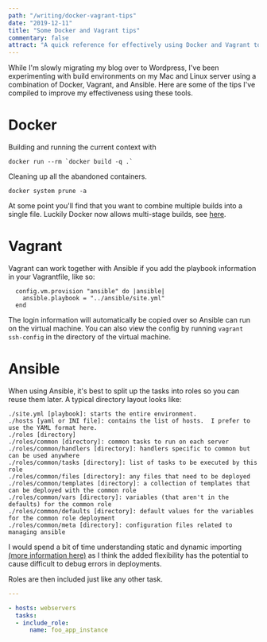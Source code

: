 ```yaml
---
path: "/writing/docker-vagrant-tips"
date: "2019-12-11"
title: "Some Docker and Vagrant tips"
commentary: false
attract: "A quick reference for effectively using Docker and Vagrant together."
---
```


While I'm slowly migrating my blog over to Wordpress, I've been experimenting with build environments on my Mac and Linux server using a combination of Docker, Vagrant, and Ansible.  Here are some of the tips I've compiled to improve my effectiveness using these tools.

# Docker
Building and running the current context with 
```
docker run --rm `docker build -q .`
```

Cleaning up all the abandoned containers.
```
docker system prune -a
```

At some point you'll find that you want to combine multiple builds into a single file.  Luckily Docker now allows multi-stage builds, see [here](https://docs.docker.com/develop/develop-images/multistage-build/).

# Vagrant
Vagrant can work together with Ansible if you add the playbook information in your Vagrantfile, like so:

```
  config.vm.provision "ansible" do |ansible|
    ansible.playbook = "../ansible/site.yml"
  end
```

The login information will automatically be copied over so Ansible can run on the virtual machine.  You can also view the config by running `vagrant ssh-config` in the directory of the virtual machine.

# Ansible
When using Ansible, it's best to split up the tasks into roles so you can reuse them later.  A typical directory layout looks like:
```
./site.yml [playbook]: starts the entire environment.
./hosts [yaml or INI file]: contains the list of hosts.  I prefer to use the YAML format here.
./roles [directory]
./roles/common [directory]: common tasks to run on each server
./roles/common/handlers [directory]: handlers specific to common but can be used anywhere
./roles/common/tasks [directory]: list of tasks to be executed by this role
./roles/common/files [directory]: any files that need to be deployed
./roles/common/templates [directory]: a collection of templates that can be deployed with the common role
./roles/common/vars [directory]: variables (that aren't in the defaults) for the common role
./roles/common/defaults [directory]: default values for the variables for the common role deployment
./roles/common/meta [directory]: configuration files related to managing ansible
```

I would spend a bit of time understanding static and dynamic importing [(more information here)](https://docs.ansible.com/ansible/latest/user_guide/playbooks_reuse_roles.html) as I think the added flexibility has the potential to cause difficult to debug errors in deployments.

Roles are then included just like any other task.
```yaml
---

- hosts: webservers
  tasks:
  - include_role:
      name: foo_app_instance
```